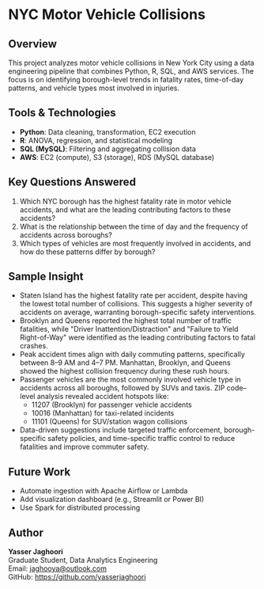 # NYC Motor Vehicle Collisions 

## Overview
This project analyzes motor vehicle collisions in New York City using a data engineering pipeline that combines Python, R, SQL, and AWS services. The focus is on identifying borough-level trends in fatality rates, time-of-day patterns, and vehicle types most involved in injuries.

## Tools & Technologies
- **Python**: Data cleaning, transformation, EC2 execution
- **R**: ANOVA, regression, and statistical modeling
- **SQL (MySQL)**: Filtering and aggregating collision data
- **AWS**: EC2 (compute), S3 (storage), RDS (MySQL database)

## Key Questions Answered
1.	Which NYC borough has the highest fatality rate in motor vehicle accidents, and what are the leading contributing factors to these accidents?
2.	What is the relationship between the time of day and the frequency of accidents across boroughs?
3.	Which types of vehicles are most frequently involved in accidents, and how do these patterns differ by borough?

## Sample Insight
- Staten Island has the highest fatality rate per accident, despite having the lowest total number of collisions. This suggests a higher severity of accidents on average, warranting borough-specific safety interventions.
- Brooklyn and Queens reported the highest total number of traffic fatalities, while "Driver Inattention/Distraction" and "Failure to Yield Right-of-Way" were identified as the leading contributing factors to fatal crashes.
- Peak accident times align with daily commuting patterns, specifically between 8–9 AM and 4–7 PM. Manhattan, Brooklyn, and Queens showed the highest collision frequency during these rush hours.
- Passenger vehicles are the most commonly involved vehicle type in accidents across all boroughs, followed by SUVs and taxis. ZIP code–level analysis revealed accident hotspots like:
   - 11207 (Brooklyn) for passenger vehicle accidents
   - 10016 (Manhattan) for taxi-related incidents
   - 11101 (Queens) for SUV/station wagon collisions
- Data-driven suggestions include targeted traffic enforcement, borough-specific safety policies, and time-specific traffic control to reduce fatalities and improve commuter safety.

## Future Work
- Automate ingestion with Apache Airflow or Lambda
- Add visualization dashboard (e.g., Streamlit or Power BI)
- Use Spark for distributed processing

## Author
**Yasser Jaghoori**  
Graduate Student, Data Analytics Engineering  
Email: jaghooya@outlook.com  
GitHub: https://github.com/yasserjaghoori

